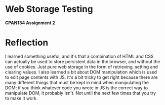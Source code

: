 # Web Storage Testing
**CPAN134 Assignment 2**

# Reflection
I learned something useful, and it's that a combination of HTML and CSS can actually be used to store persistent data in the browser, and without the use of cookies. Just pure web storage in the form of retrieving, setting and clearing values. I also learned a bit about DOM manipulation which is used to edit page contents with JS. It's a bit tricky to get right because there are many different things that must be kept in mind when manipulating the DOM; if you think whatever code you wrote in JS is the correct way to manipulate DOM, it probably isn't. Not until the next few times that you try to make it work.
